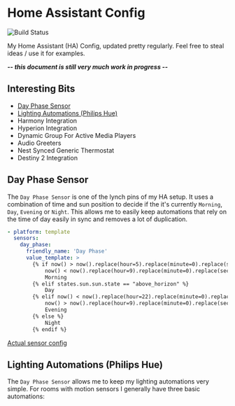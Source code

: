 # Home Assistant Config

![Build Status](https://travis-ci.org/danrspencer/hass-config.svg?branch=master)

My Home Assistant (HA) Config, updated pretty regularly. Feel free to steal ideas / use it for examples.

***-- this document is still very much work in progress --***

## Interesting Bits
- [Day Phase Sensor](#day-phase-sensor)
- [Lighting Automations (Philips Hue)](#lighting-automations)
- Harmony Integration
- Hyperion Integration
- Dynamic Group For Active Media Players
- Audio Greeters
- Nest Synced Generic Thermostat
- Destiny 2 Integration

## <a name="day-phase-sensor"></a>Day Phase Sensor

The `Day Phase Sensor` is one of the lynch pins of my HA setup. It uses a combination of time and sun position to decide if the it's currently `Morning`, `Day`, `Evening` or `Night`. This allows me to easily keep automations that rely on the time of day easily in sync and removes a lot of duplication.

```yaml
- platform: template
  sensors:
    day_phase:
      friendly_name: 'Day Phase'
      value_template: >
        {% if now() > now().replace(hour=5).replace(minute=0).replace(second=0) and
            now() < now().replace(hour=9).replace(minute=0).replace(second=0) %}
            Morning
        {% elif states.sun.sun.state == "above_horizon" %}
            Day
        {% elif now() < now().replace(hour=22).replace(minute=0).replace(second=0) and
            now() > now().replace(hour=9).replace(minute=0).replace(second=0) %}
            Evening
        {% else %}
            Night
        {% endif %}
```

[Actual sensor config](https://github.com/danrspencer/hass-config/blob/master/sensor/template.yaml)

## <a name="lighting-automations"></a>Lighting Automations (Philips Hue)

The `Day Phase Sensor` allows me to keep my lighting automations very simple. For rooms with motion sensors I generally have three basic automations:
